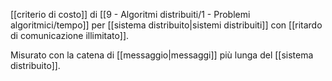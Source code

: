 [[criterio di costo]] di [[9 - Algoritmi distribuiti/1 - Problemi algoritmici/tempo]] per [[sistema distribuito|sistemi distribuiti]] con [[ritardo di comunicazione illimitato]].

Misurato con la catena di [[messaggio|messaggi]] più lunga del [[sistema distribuito]].
